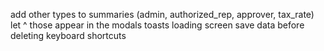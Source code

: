 add other types to summaries (admin, authorized_rep, approver, tax_rate)
let ^ those appear in the modals
toasts
loading screen
save data before deleting
keyboard shortcuts